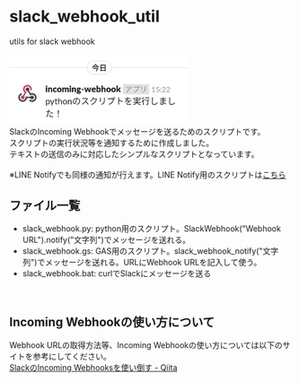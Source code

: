 # slack_webhook_util
utils for slack webhook<br>
<br>
<img src="https://raw.githubusercontent.com/matyalatte/slack_webhook_util/master/image.png" width="320px"><br>
SlackのIncoming Webhookでメッセージを送るためのスクリプトです。<br>
スクリプトの実行状況等を通知するために作成しました。<br>
テキストの送信のみに対応したシンプルなスクリプトとなっています。<br>
<br>
※LINE Notifyでも同様の通知が行えます。LINE Notify用のスクリプトは<a href="https://github.com/matyalatte/line_notify_util">こちら</a><br>

## ファイル一覧
- slack_webhook.py: python用のスクリプト。SlackWebhook("Webhook URL").notify("文字列")でメッセージを送れる。
- slack_webhook.gs: GAS用のスクリプト。slack_webhook_notify("文字列")でメッセージを送れる。URLにWebhook URLを記入して使う。
- slack_webhook.bat: curlでSlackにメッセージを送る
<br>

## Incoming Webhookの使い方について
Webhook URLの取得方法等、Incoming Webhookの使い方については以下のサイトを参考にしてください。<br>
<a href="https://qiita.com/ik-fib/items/b4a502d173a22b3947a0">
SlackのIncoming Webhooksを使い倒す - Qiita
</a>
